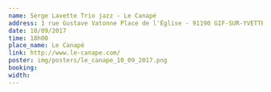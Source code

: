 ```yaml
---
name: Serge Lavette Trio jazz - Le Canapé
address: 1 rue Gustave Vatonne Place de l'Église - 91190 GIF-SUR-YVETTE
date: 10/09/2017
time: 18h00
place_name: Le Canapé
link: http://www.le-canape.com/
poster: img/posters/le_canape_10_09_2017.png
booking:
width:
---
```

